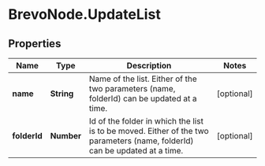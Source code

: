 # BrevoNode.UpdateList

## Properties
Name | Type | Description | Notes
------------ | ------------- | ------------- | -------------
**name** | **String** | Name of the list. Either of the two parameters (name, folderId) can be updated at a time. | [optional] 
**folderId** | **Number** | Id of the folder in which the list is to be moved. Either of the two parameters (name, folderId) can be updated at a time. | [optional] 


